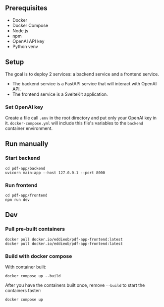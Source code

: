 ## Prerequisites

- Docker
- Docker Compose
- Node.js
- npm
- OpenAI API key
- Python venv

## Setup

The goal is to deploy 2 services: a backend service and a frontend service.
- The backend service is a FastAPI service that will interact with OpenAI API.
- The frontend service is a SvelteKit application.

### Set OpenAI key

Create a file call `.env` in the root directory and put only your OpenAI key in it.
`docker-compose.yml` will include this file's variables to the `backend` container environment.

## Run manually

### Start backend
```
cd pdf-app/backend
uvicorn main:app --host 127.0.0.1 --port 8000
```

### Run frontend
```
cd pdf-app/frontend
npm run dev
```

## Dev

### Pull pre-built containers

```
docker pull docker.io/eddieob/pdf-app-frontend:latest
docker pull docker.io/eddieob/pdf-app-frontend:latest
```

### Build with docker compose

With container built:
```
docker compose up --build
```

After you have the containers built once, remove `--build` to start the containers faster:
```
docker compose up
```
